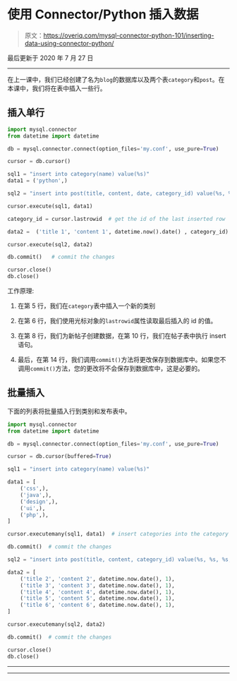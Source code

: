 # 使用 Connector/Python 插入数据

> 原文：<https://overiq.com/mysql-connector-python-101/inserting-data-using-connector-python/>

最后更新于 2020 年 7 月 27 日

* * *

在上一课中，我们已经创建了名为`blog`的数据库以及两个表`category`和`post`。在本课中，我们将在表中插入一些行。

## 插入单行

```py
import mysql.connector
from datetime import datetime

db = mysql.connector.connect(option_files='my.conf', use_pure=True)

cursor = db.cursor()

sql1 = "insert into category(name) value(%s)"
data1 = ('python',)

sql2 = "insert into post(title, content, date, category_id) value(%s, %s, %s, %s)"

cursor.execute(sql1, data1)

category_id = cursor.lastrowid  # get the id of the last inserted row

data2 =  ('title 1', 'content 1', datetime.now().date() , category_id)

cursor.execute(sql2, data2)

db.commit()   # commit the changes

cursor.close()
db.close()

```

工作原理:

1.  在第 5 行，我们在`category`表中插入一个新的类别

2.  在第 6 行，我们使用光标对象的`lastrowid`属性读取最后插入的 id 的值。

3.  在第 8 行，我们为新帖子创建数据，在第 10 行，我们在帖子表中执行 insert 语句。

4.  最后，在第 14 行，我们调用`commit()`方法将更改保存到数据库中。如果您不调用`commit()`方法，您的更改将不会保存到数据库中，这是必要的。

## 批量插入

下面的列表将批量插入行到类别和发布表中。

```py
import mysql.connector
from datetime import datetime

db = mysql.connector.connect(option_files='my.conf', use_pure=True)

cursor = db.cursor(buffered=True)

sql1 = "insert into category(name) value(%s)"

data1 = [
    ('css',),
    ('java',),
    ('design',),
    ('ui',),
    ('php',),
]

cursor.executemany(sql1, data1)  # insert categories into the category table

db.commit()  # commit the changes

sql2 = "insert into post(title, content, category_id) value(%s, %s, %s, %s)"

data2 = [
    ('title 2', 'content 2', datetime.now.date(), 1),
    ('title 3', 'content 3', datetime.now.date(), 1),
    ('title 4', 'content 4', datetime.now.date(), 1),
    ('title 5', 'content 5', datetime.now.date(), 1),
    ('title 6', 'content 6', datetime.now.date(), 1),
]

cursor.executemany(sql2, data2)

db.commit()  # commit the changes

cursor.close()
db.close()

```

* * *

* * *